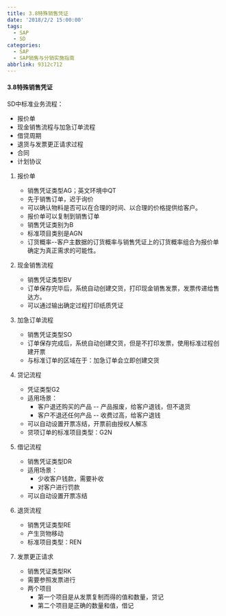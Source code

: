 ```yaml
---
title: 3.8特殊销售凭证
date: '2018/2/2 15:00:00'
tags:
  - SAP
  - SD
categories:
  - SAP
  - SAP销售与分销实施指南
abbrlink: 9312c712
---
```

#### 3.8特殊销售凭证 ###

SD中标准业务流程：
* 报价单
* 现金销售流程与加急订单流程
* 借贷周期
* 退货与发票更正请求过程
* 合同
* 计划协议

1. 报价单
    * 销售凭证类型AG；英文环境中QT
    * 先于销售订单，迟于询价
    * 可以确认物料是否可以在合理的时间、以合理的价格提供给客户。
    * 报价单可以复制到销售订单
    * 销售凭证类别为B
    * 标准项目类别是AGN
    * 订货概率--客户主数据的订货概率与销售凭证上的订货概率组合为报价单确定为真正需求的可能性。

2. 现金销售流程
    * 销售凭证类型BV
    * 订单保存完毕后，系统自动创建交货，打印现金销售发票，发票传递给售达方。
    * 可以通过输出确定过程打印纸质凭证
3. 加急订单流程
    * 销售凭证类型SO
    * 订单保存完成后，系统自动创建交货，但是不打印发票，使用标准过程创建开票
    * 与标准订单的区域在于：加急订单会立即创建交货
4. 贷记流程
    * 凭证类型G2
    * 适用场景：
        * 客户退还购买的产品 -- 产品报废，给客户退钱，但不退货
        * 客户不退还任何产品 -- 收费过高，给客户退钱
    * 可以自动设置开票冻结，开票前由授权人解冻
    * 贷项订单的标准项目类型：G2N
5. 借记流程
    * 销售凭证类型DR
    * 适用场景：
        * 少收客户钱款，需要补收
        * 对客户进行罚款
    * 可以自动设置开票冻结
6. 退货流程
    * 销售凭证类型RE
    * 产生货物移动
    * 标准项目类型：REN
7. 发票更正请求
    * 销售凭证类型RK
    * 需要参照发票进行
    * 两个项目
        * 第一个项目是从发票复制而得的值和数量，贷记
        * 第二个项目是正确的数量和值，借记